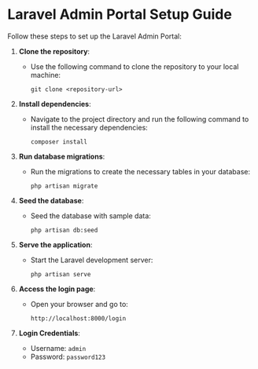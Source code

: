 # Laravel Admin Portal Setup Guide

Follow these steps to set up the Laravel Admin Portal:

1. **Clone the repository**:
   - Use the following command to clone the repository to your local machine:
     ```
     git clone <repository-url>
     ```

2. **Install dependencies**:
   - Navigate to the project directory and run the following command to install the necessary dependencies:
     ```
     composer install
     ```

3. **Run database migrations**:
   - Run the migrations to create the necessary tables in your database:
     ```
     php artisan migrate
     ```

4. **Seed the database**:
   - Seed the database with sample data:
     ```
     php artisan db:seed
     ```

5. **Serve the application**:
   - Start the Laravel development server:
     ```
     php artisan serve
     ```

6. **Access the login page**:
   - Open your browser and go to:
     ```
     http://localhost:8000/login
     ```

7. **Login Credentials**:
   - Username: `admin`
   - Password: `password123`

